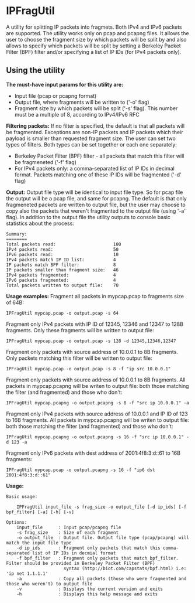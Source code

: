 IPFragUtil
==========

A utility for splitting IP packets into fragmets. Both IPv4 and IPv6 packets are supported. The utility works only on pcap and pcapng files.
It allows the user to choose the fragment size by which packets will be split by
and also allows to specify which packets will be split by setting a Berkeley Packet Filter (BPF) filter and/or specifying a list of IP IDs (for IPv4 packets only).


Using the utility
-----------------
**The must-have input params for this utility are:**
- Input file (pcap or pcapng format)
- Output file, where fragments will be written to ('-o' flag)
- Fragment size by which packets will be split ('-s' flag). This number must be a multiple of 8, according to IPv4/IPv6 RFC

**Filtering packets:**
If no filter is specified, the default is that all packets will be fragmented. Exceptions are non-IP packets and IP packets which their
payload is smaller than requested fragment size.
The user can set two types of filters. Both types can be set together or each one separately:
- Berkeley Packet Filter (BPF) filter - all packets that match this filter will be fragmeneted ('-f' flag)
- For IPv4 packets only: a comma-separated list of IP IDs in decimal format. Packets matching one of these IP IDs will be fragmented ('-d' flag)

**Output:**
Output file type will be identical to input file type. So for pcap file the output will be a pcap file, and same for pcapng.
The default is that only fragmeneted packets are written to output file, but the user may choose to copy also the packets
that weren't fragmented to the output file (using '-a' flag).
In addition to the output file the utility outputs to console basic statistics about the process:

	Summary:
	========
	Total packets read:                      100
	IPv4 packets read:                       50
	IPv6 packets read:                       10
	IPv4 packets match IP ID list:           4
	IP packets match BPF filter:             8
	IP packets smaller than fragment size:   46
	IPv4 packets fragmented:                 4
	IPv6 packets fragmented:                 4
	Total packets written to output file:    70

**Usage examples:**
Fragment all packets in mypcap.pcap to fragments size of 64B:

	IPFragUtil mypcap.pcap -o output.pcap -s 64

Fragment only IPv4 packets with IP ID of 12345, 12346 and 12347 to 128B fragments. Only these fragments will be written to output file:

	IPFragUtil mypcap.pcap -o output.pcap -s 128 -d 12345,12346,12347

Fragment only packets with source address of 10.0.0.1 to 8B fragments. Only packets matching this filter will be written to output file:

	IPFragUtil mypcap.pcap -o output.pcap -s 8 -f "ip src 10.0.0.1"

Fragment only packets with source address of 10.0.0.1 to 8B fragments. All packets in mypcap.pcapng will be writen to output file: both those
matching the filter (and fragmented) and those who don't:

	IPFragUtil mypcap.pcapng -o output.pcapng -s 8 -f "src ip 10.0.0.1" -a

Fragment only IPv4 packets with source address of 10.0.0.1 and IP ID of 123 to 16B fragments. All packets in mypcap.pcapng will be writen to output file: both those
matching the filter (and fragmented) and those who don't:

	IPFragUtil mypcap.pcapng -o output.pcapng -s 16 -f "src ip 10.0.0.1" -d 123 -a

Fragment only IPv6 packets with dest address of 2001:4f8:3:d::61 to 16B fragments:

	IPFragUtil mypcap.pcap -o output.pcapng -s 16 -f "ip6 dst 2001:4f8:3:d::61"


**Usage:**

	Basic usage:

		IPFragUtil input_file -s frag_size -o output_file [-d ip_ids] [-f bpf_filter] [-a] [-h] [-v]

	Options:
		input_file      : Input pcap/pcapng file
		-s frag_size    : Size of each fragment
		-o output_file  : Output file. Output file type (pcap/pcapng) will match the input file type
		-d ip_ids       : Fragment only packets that match this comma-separated list of IP IDs in decmial format
		-f bpf_filter   : Fragment only packets that match bpf_filter. Filter should be provided in Berkeley Packet Filter (BPF)
		                  syntax (http://biot.com/capstats/bpf.html) i.e: 'ip net 1.1.1.1'
		-a              : Copy all packets (those who were fragmented and those who weren't) to output file
		-v              : Displays the current version and exits
		-h              : Displays this help message and exits
